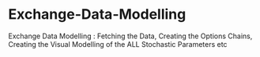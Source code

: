 # Exchange-Data-Modelling
Exchange Data Modelling : Fetching the Data, Creating the Options Chains, Creating the Visual Modelling of the ALL Stochastic Parameters etc
